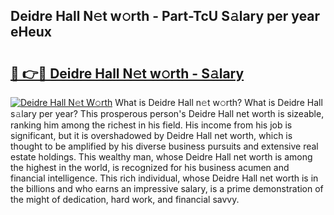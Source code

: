 ## Deidre Hall N𝚎t w𝚘rth - Part-TcU S𝚊lary per year eHeux

# <h2><a href="http://gc2b42.nevu.top/?p=Deidre+Hall">🔗 👉🔴 Deidre Hall N𝚎t w𝚘rth - S𝚊lary</a></h2>

[![Deidre Hall N𝚎t W𝚘rth](https://i.imgur.com/Oavwk0R.jpeg)](http://gc2b42.nevu.top/?p=Deidre+Hall)
What is Deidre Hall n𝚎t w𝚘rth? What is Deidre Hall s𝚊lary per year?
This prosperous person's Deidre Hall net worth is sizeable, ranking him among the richest in his field. His income from his job is significant, but it is overshadowed by Deidre Hall net worth, which is thought to be amplified by his diverse business pursuits and extensive real estate holdings. This wealthy man, whose Deidre Hall net worth is among the highest in the world, is recognized for his business acumen and financial intelligence. This rich individual, whose Deidre Hall net worth is in the billions and who earns an impressive salary, is a prime demonstration of the might of dedication, hard work, and financial savvy.
